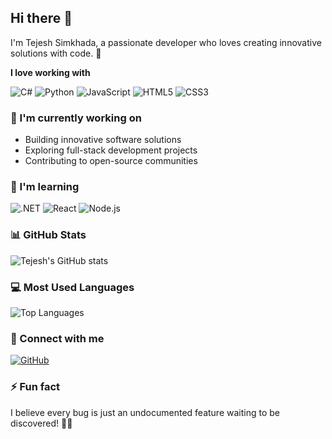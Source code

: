 ## Hi there 👋

I'm Tejesh Simkhada, a passionate developer who loves creating innovative solutions with code. 🚀

**I love working with**

<div display="flex">
  <img src="https://img.shields.io/badge/C%23-%23239120.svg?style=for-the-badge&logo=c-sharp&logoColor=white" alt="C#"/>
  <img src="https://img.shields.io/badge/python-3670A0?style=for-the-badge&logo=python&logoColor=ffdd54" alt="Python"/>
  <img src="https://img.shields.io/badge/javascript-%23323330.svg?style=for-the-badge&logo=javascript&logoColor=%23F7DF1E" alt="JavaScript"/>
  <img src="https://img.shields.io/badge/html5-%23E34F26.svg?style=for-the-badge&logo=html5&logoColor=white" alt="HTML5"/>
  <img src="https://img.shields.io/badge/css3-%231572B6.svg?style=for-the-badge&logo=css3&logoColor=white" alt="CSS3"/>
</div>

### 🔭 I'm currently working on

- Building innovative software solutions
- Exploring full-stack development projects
- Contributing to open-source communities

### 🌱 I'm learning

<div display="flex">
  <img src="https://img.shields.io/badge/.NET-5C2D91?style=for-the-badge&logo=.net&logoColor=white" alt=".NET"/>
  <img src="https://img.shields.io/badge/react-%2320232a.svg?style=for-the-badge&logo=react&logoColor=%2361DAFB" alt="React"/>
  <img src="https://img.shields.io/badge/node.js-6DA55F?style=for-the-badge&logo=node.js&logoColor=white" alt="Node.js"/>
</div>

### 📊 GitHub Stats

![Tejesh's GitHub stats](https://github-readme-stats.vercel.app/api?username=Tejeshhh78&show_icons=true&theme=radical&count_private=true)

### 💻 Most Used Languages

![Top Languages](https://github-readme-stats.vercel.app/api/top-langs/?username=Tejeshhh78&layout=compact&theme=radical&count_private=true)

### 🤝 Connect with me

[![GitHub](https://img.shields.io/badge/GitHub-%2312100E.svg?style=for-the-badge&logo=Github&logoColor=white)](https://github.com/Tejeshhh78)

### ⚡ Fun fact

I believe every bug is just an undocumented feature waiting to be discovered! 🐛✨
